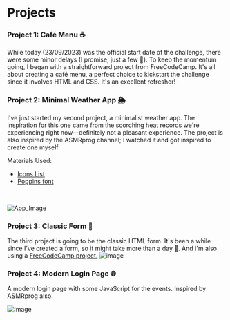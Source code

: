 # Projects



### Project 1: Café Menu ☕
While today (23/09/2023) was the official start date of the challenge, there were some minor delays (I promise, just a few 👀). To keep the momentum going, I began with a straightforward project from FreeCodeCamp. It's all about creating a café menu, a perfect choice to kickstart the challenge since it involves HTML and CSS. It's an excellent refresher!

### Project 2: Minimal Weather App 🌦️
I've just started my second project, a minimalist weather app. The inspiration for this one came from the scorching heat records we're experiencing right now—definitely not a pleasant experience. The project is also inspired by the ASMRprog channel; I watched it and got inspired to create one myself.

Materials Used:
- <a href="https://boxicons.com/usage">Icons List</a>
- <a href="https://fonts.google.com/specimen/Poppins?query=popp">Poppins font</a>
<br>

![App_Image](https://github.com/juutadei/100DaysCodeChallenge/assets/66650631/d3177d51-b47d-49d7-942f-6ed6cdd771d2)

### Project 3: Classic Form 📝
The third project is going to be the classic HTML form. It's been a while since I've created a form, so it might take more than a day 🤡.
And i'm also using a <a href="https://www.freecodecamp.org/learn">FreeCodeCamp project.</a>
![image](https://github.com/juutadei/100DaysCodeChallenge/assets/66650631/e21602b1-9ae7-4bc2-b9b1-ebd789d22798)


### Project 4: Modern Login Page 🌐
A modern login page with some JavaScript for the events. 
Inspired by ASMRprog also.

![image](https://github.com/juutadei/100DaysCodeChallenge/assets/66650631/118a1ae8-0982-4f9d-b714-318e6beb2f95)

